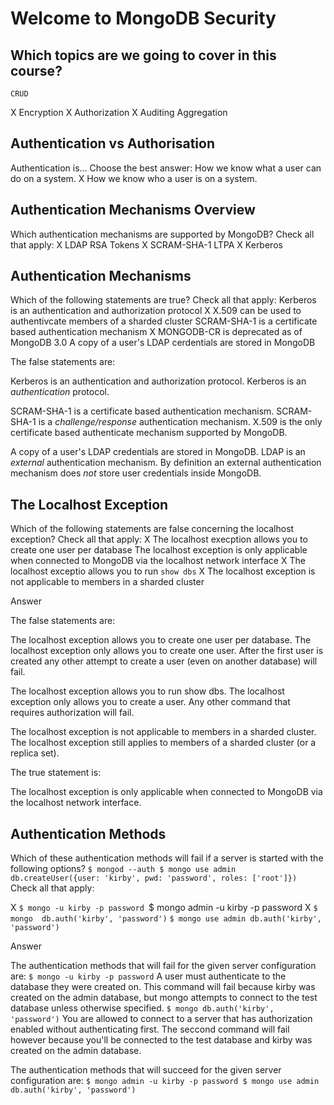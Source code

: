 # Welcome to MongoDB Security

## Which topics are we going to cover in this course?
	CRUD
X	Encryption
X	Authorization
X	Auditing
	Aggregation


## Authentication vs Authorisation
Authentication is...
Choose the best answer:
	How we know what a user can do on a system.
X	How we know who a user is on a system.

## Authentication Mechanisms Overview
Which authentication mechanisms are supported by MongoDB?
Check all that apply:
X	LDAP
	RSA Tokens
X	SCRAM-SHA-1
	LTPA
X	Kerberos

## Authentication Mechanisms
Which of the following statements are true?
Check all that apply:
	Kerberos is an authentication and authorization protocol
X	X.509 can be used to authentivcate members of a sharded cluster
	SCRAM-SHA-1 is a certificate based authentication mechanism
X	MONGODB-CR is deprecated as of MongoDB 3.0
	A copy of a user's LDAP cerdentials are stored in MongoDB

The false statements are:

Kerberos is an authentication and authorization protocol.
	Kerberos is an *authentication* protocol.

SCRAM-SHA-1 is a certificate based authentication mechanism.
	SCRAM-SHA-1 is a *challenge/response* authentication mechanism. X.509 is the only certificate based authenticate mechanism supported by MongoDB.

A copy of a user's LDAP credentials are stored in MongoDB.
	LDAP is an *external* authentication mechanism. By definition an external authentication mechanism does *not* store user credentials inside MongoDB.



## The Localhost Exception
Which of the following statements are false concerning the localhost exception?
Check all that apply:
X	The localhost execption allows you to create one user per database
	The localhost exception is only applicable when connected to MongoDB via the localhost network interface
X	The localhost exceptio allows you to run `show dbs`
X	The localhost exception is not applicable to members in a sharded cluster


Answer

The false statements are:

The localhost exception allows you to create one user per database.
	The localhost exception only allows you to create one user. After the first user is created any other attempt to create a user (even on another database) will fail.

The localhost exception allows you to run show dbs.
	The localhost exception only allows you to create a user. Any other command that requires authorization will fail.

The localhost exception is not applicable to members in a sharded cluster.
	The localhost exception still applies to members of a sharded cluster (or a replica set).

The true statement is:

The localhost exception is only applicable when connected to MongoDB via the localhost network interface.


## Authentication Methods
Which of these authentication methods will fail if a server is started with the following options?
`
$ mongod --auth
$ mongo
use admin
db.createUser({user: 'kirby', pwd: 'password', roles: ['root']})
`
Check all that apply:

X	`$ mongo -u kirby -p password
	`$ mongo admin -u kirby -p password
X	`$ mongo 
	db.auth('kirby', 'password')`
	`$ mongo
	use admin
	db.auth('kirby', 'password')`


Answer

The authentication methods that will fail for the given server configuration are:
`
$ mongo -u kirby -p password
`
A user must authenticate to the database they were created on. This command will fail because kirby was created on the admin database, but mongo attempts to connect to the test database unless otherwise specified.
`
$ mongo
db.auth('kirby', 'password')
`
You are allowed to connect to a server that has authorization enabled without authenticating first. The seccond command will fail however because you'll be connected to the test database and kirby was created on the admin database.

The authentication methods that will succeed for the given server configuration are:
`
$ mongo admin -u kirby -p password
$ mongo
use admin
db.auth('kirby', 'password')
`




